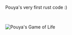 
Pouya's very first rust code :)

<br>

![Pouya's Game of Life](https://user-images.githubusercontent.com/2157285/126229245-2008c734-001d-4946-bfcc-0716110dd11b.gif)